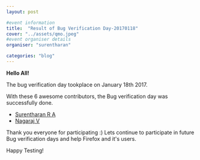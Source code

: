 ```yaml
---
layout: post

#event information
title:  "Result of Bug Verification Day-20170118"
cover: "../assets/qmo.jpeg"
#event organiser details
organiser: "surentharan"

categories: "blog"
---
```


**Hello All!**

<p>The  bug verification day tookplace on January 18th 2017.</p>
<p>With these 6 awesome contributors, the Bug verification day was successfully done.</p>


- [Surentharan R A](https://twitter.com/surentharan7)
- [Nagaraj V](https://twitter.com/nagarajnaidu921)

Thank you everyone for participating :)
Lets continue to participate in future Bug verification days and help Firefox and it's users.
<p>Happy Testing!</p>
